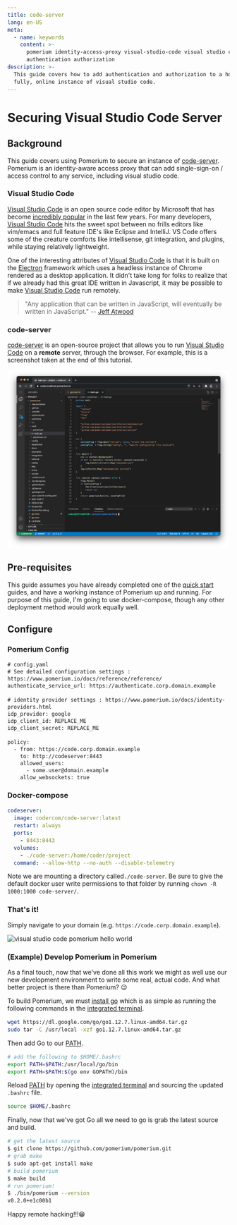 ```yaml
---
title: code-server
lang: en-US
meta:
  - name: keywords
    content: >-
      pomerium identity-access-proxy visual-studio-code visual studio code
      authentication authorization
description: >-
  This guide covers how to add authentication and authorization to a hosted,
  fully, online instance of visual studio code.
---
```


# Securing Visual Studio Code Server

## Background

This guide covers using Pomerium to secure an instance of [code-server]. Pomerium is an identity-aware access proxy that can add single-sign-on / access control to any service, including visual studio code.

### Visual Studio Code

[Visual Studio Code] is an open source code editor by Microsoft that has become [incredibly popular](https://insights.stackoverflow.com/survey/2019#technology-_-most-popular-development-environments) in the last few years. For many developers, [Visual Studio Code] hits the sweet spot between no frills editors like vim/emacs and full feature IDE's like Eclipse and IntelliJ. VS Code offers some of the creature comforts like intellisense, git integration, and plugins, while staying relatively lightweight.

One of the interesting attributes of [Visual Studio Code] is that it is built on the [Electron](<https://en.wikipedia.org/wiki/Electron_(software_framework)>) framework which uses a headless instance of Chrome rendered as a desktop application. It didn't take long for folks to realize that if we already had this great IDE written in Javascript, it may be possible to make [Visual Studio Code] run remotely.

> "Any application that can be written in JavaScript, will eventually be written in JavaScript." -- [Jeff Atwood](https://blog.codinghorror.com/the-principle-of-least-power/)

### code-server

[code-server] is an open-source project that allows you to run [Visual Studio Code] on a **remote** server, through the browser. For example, this is a screenshot taken at the end of this tutorial.

![visual studio code building pomerium](./img/vscode-pomerium.png)

## Pre-requisites

This guide assumes you have already completed one of the [quick start] guides, and have a working instance of Pomerium up and running. For purpose of this guide, I'm going to use docker-compose, though any other deployment method would work equally well.

## Configure

### Pomerium Config

```
# config.yaml
# See detailed configuration settings : https://www.pomerium.io/docs/reference/reference/
authenticate_service_url: https://authenticate.corp.domain.example

# identity provider settings : https://www.pomerium.io/docs/identity-providers.html
idp_provider: google
idp_client_id: REPLACE_ME
idp_client_secret: REPLACE_ME

policy:
  - from: https://code.corp.domain.example
    to: http://codeserver:8443
    allowed_users:
      - some.user@domain.example
    allow_websockets: true
```

### Docker-compose

```yaml
codeserver:
  image: codercom/code-server:latest
  restart: always
  ports:
    - 8443:8443
  volumes:
    - ./code-server:/home/coder/project
  command: --allow-http --no-auth --disable-telemetry
```

Note we are mounting a directory called`./code-server`. Be sure to give the default docker user write permissions to that folder by running `chown -R 1000:1000 code-server/`.

### That's it!

Simply navigate to your domain (e.g. `https://code.corp.domain.example`).

![visual studio code pomerium hello world](./img/vscode-helloworld.png)

### (Example) Develop Pomerium in Pomerium

As a final touch, now that we've done all this work we might as well use our new development environment to write some real, actual code. And what better project is there than Pomerium? 😉

To build Pomerium, we must [install go](https://golang.org/doc/install) which is as simple as running the following commands in the [integrated terminal].

```bash
wget https://dl.google.com/go/go1.12.7.linux-amd64.tar.gz
sudo tar -C /usr/local -xzf go1.12.7.linux-amd64.tar.gz
```

Then add Go to our [PATH].

```bash
# add the following to $HOME/.bashrc
export PATH=$PATH:/usr/local/go/bin
export PATH=$PATH:$(go env GOPATH)/bin
```

Reload [PATH] by opening the [integrated terminal] and sourcing the updated `.bashrc` file.

```bash
source $HOME/.bashrc
```

Finally, now that we've got Go all we need to go is grab the latest source and build.

```bash
# get the latest source
$ git clone https://github.com/pomerium/pomerium.git
# grab make
$ sudo apt-get install make
# build pomerium
$ make build
# run pomerium!
$ ./bin/pomerium --version
v0.2.0+e1c00b1
```

Happy remote hacking!!!😁

[integrated terminal]: https://code.visualstudio.com/docs/editor/integrated-terminal
[path]: https://en.wikipedia.org/wiki/PATH_(variable)
[quick start]: ../docs/quick-start
[synology nas]: ../docs/quick-start/synology.md
[visual studio code]: https://code.visualstudio.com/
[code-server]: https://github.com/cdr/code-server
